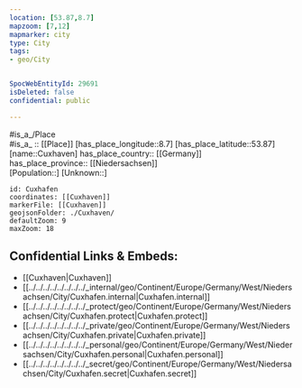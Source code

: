 ```yaml
---
location: [53.87,8.7] 
mapzoom: [7,12] 
mapmarker: city 
type: City
tags:
- geo/City


SpocWebEntityId: 29691
isDeleted: false
confidential: public

---
```

#is_a_/Place  
#is_a_ :: [[Place]] 
[has_place_longitude::8.7] 
[has_place_latitude::53.87] 
[name::Cuxhaven] 
has_place_country:: [[Germany]]  
has_place_province:: [[Niedersachsen]]  
[Population::] 
[Unknown::] 


```leaflet
id: Cuxhafen
coordinates: [[Cuxhaven]] 
markerFile: [[Cuxhaven]] 
geojsonFolder: ./Cuxhaven/
defaultZoom: 9 
maxZoom: 18
```


## Confidential Links & Embeds: 
- [[Cuxhaven|Cuxhaven]]  
- [[../../../../../../../../_internal/geo/Continent/Europe/Germany/West/Niedersachsen/City/Cuxhafen.internal|Cuxhafen.internal]] 
- [[../../../../../../../../_protect/geo/Continent/Europe/Germany/West/Niedersachsen/City/Cuxhafen.protect|Cuxhafen.protect]] 
- [[../../../../../../../../_private/geo/Continent/Europe/Germany/West/Niedersachsen/City/Cuxhafen.private|Cuxhafen.private]] 
- [[../../../../../../../../_personal/geo/Continent/Europe/Germany/West/Niedersachsen/City/Cuxhafen.personal|Cuxhafen.personal]] 
- [[../../../../../../../../_secret/geo/Continent/Europe/Germany/West/Niedersachsen/City/Cuxhafen.secret|Cuxhafen.secret]] 
